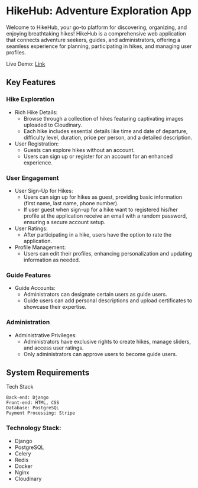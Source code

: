 # HikeHub: Adventure Exploration App

Welcome to HikeHub, your go-to platform for discovering, organizing, and enjoying breathtaking hikes! HikeHub is a comprehensive web application that connects adventure seekers, guides, and administrators, offering a seamless experience for planning, participating in hikes, and managing user profiles.

Live Demo: [Link]

## Key Features

### Hike Exploration

  * Rich Hike Details:
    * Browse through a collection of hikes featuring captivating images uploaded to Cloudinary.
    * Each hike includes essential details like time and date of departure, difficulty level, duration, price per person, and a detailed description.
  * User Registration:
    * Guests can explore hikes without an account.
    * Users can sign up or register for an account for an enhanced experience.

### User Engagement

  * User Sign-Up for Hikes:
    * Users can sign up for hikes as guest, providing basic information (first name, last name, phone number).
    * If user guest when sign-up for a hike want to registered his/her profile at the application receive an email with a random password, ensuring a secure account setup.
  * User Ratings:
    * After participating in a hike, users have the option to rate the application.
  * Profile Management:
    * Users can edit their profiles, enhancing personalization and updating information as needed.

### Guide Features

  * Guide Accounts:
    * Administrators can designate certain users as guide users.
    * Guide users can add personal descriptions and upload certificates to showcase their expertise.
   
### Administration

  * Administrative Privileges:
    * Administrators have exclusive rights to create hikes, manage sliders, and access user ratings.
    * Only administrators can approve users to become guide users.

## System Requirements

Tech Stack

    Back-end: Django
    Front-end: HTML, CSS
    Database: PostgreSQL
    Payment Processing: Stripe



### Technology Stack:
  * Django
  * PostgreSQL
  * Celery
  * Redis
  * Docker
  * Nginx
  * Cloudinary

[Link]: https://lekipohodivplaninata.danielterziev.eu/
